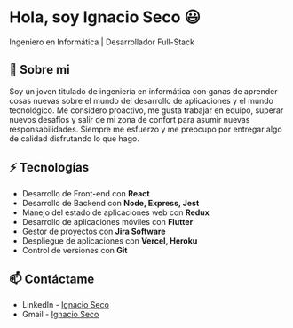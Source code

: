 # Hola, soy Ignacio Seco 😃
Ingeniero en Informática | Desarrollador Full-Stack

## 🧐 Sobre mi
Soy un joven titulado de ingeniería en informática con ganas de aprender cosas nuevas sobre el mundo del desarrollo de aplicaciones y el mundo tecnológico.
Me considero proactivo, me gusta trabajar en equipo, superar nuevos desafíos y salir de mi zona de confort para asumir nuevas responsabilidades. Siempre me esfuerzo y me preocupo por entregar algo de calidad disfrutando lo que hago.

## ⚡ Tecnologías
- Desarrollo de Front-end con **React**
- Desarrollo de Backend con **Node, Express, Jest**
- Manejo del estado de aplicaciones web con **Redux**
- Desarrollo de aplicaciones móviles con **Flutter**
- Gestor de proyectos con **Jira Software**
- Despliegue de aplicaciones con **Vercel, Heroku**
- Control de versiones con **Git**

## 📫 Contáctame
- LinkedIn - [Ignacio Seco](https://www.linkedin.com/in/ignacio-seco-aa3a73226/)
- Gmail - [Ignacio Seco](ignacioseco006@gmail.com)
